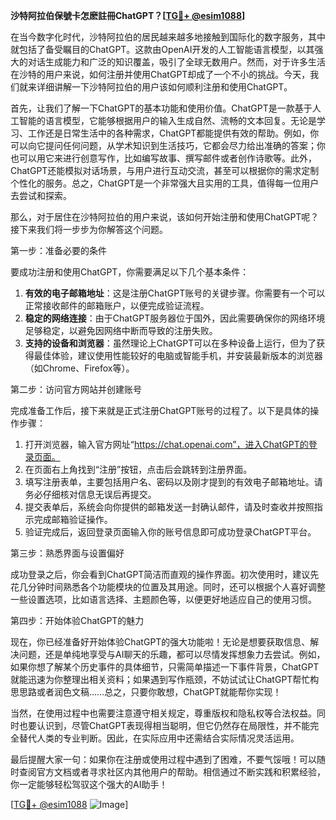 **沙特阿拉伯保號卡怎麽註冊ChatGPT？[[TG💪+ @esim1088](https://t.me/s/esim1088)]**

在当今数字化时代，沙特阿拉伯的居民越来越多地接触到国际化的数字服务，其中就包括了备受瞩目的ChatGPT。这款由OpenAI开发的人工智能语言模型，以其强大的对话生成能力和广泛的知识覆盖，吸引了全球无数用户。然而，对于许多生活在沙特的用户来说，如何注册并使用ChatGPT却成了一个不小的挑战。今天，我们就来详细讲解一下沙特阿拉伯的用户该如何顺利注册和使用ChatGPT。

首先，让我们了解一下ChatGPT的基本功能和使用价值。ChatGPT是一款基于人工智能的语言模型，它能够根据用户的输入生成自然、流畅的文本回复。无论是学习、工作还是日常生活中的各种需求，ChatGPT都能提供有效的帮助。例如，你可以向它提问任何问题，从学术知识到生活技巧，它都会尽力给出准确的答案；你也可以用它来进行创意写作，比如编写故事、撰写邮件或者创作诗歌等。此外，ChatGPT还能模拟对话场景，与用户进行互动交流，甚至可以根据你的需求定制个性化的服务。总之，ChatGPT是一个非常强大且实用的工具，值得每一位用户去尝试和探索。

那么，对于居住在沙特阿拉伯的用户来说，该如何开始注册和使用ChatGPT呢？接下来我们将一步步为你解答这个问题。

第一步：准备必要的条件

要成功注册和使用ChatGPT，你需要满足以下几个基本条件：

1. **有效的电子邮箱地址**：这是注册ChatGPT账号的关键步骤。你需要有一个可以正常接收邮件的邮箱账户，以便完成验证流程。
2. **稳定的网络连接**：由于ChatGPT服务器位于国外，因此需要确保你的网络环境足够稳定，以避免因网络中断而导致的注册失败。
3. **支持的设备和浏览器**：虽然理论上ChatGPT可以在多种设备上运行，但为了获得最佳体验，建议使用性能较好的电脑或智能手机，并安装最新版本的浏览器（如Chrome、Firefox等）。

第二步：访问官方网站并创建账号

完成准备工作后，接下来就是正式注册ChatGPT账号的过程了。以下是具体的操作步骤：

1. 打开浏览器，输入官方网址“https://chat.openai.com”，进入ChatGPT的登录页面。
2. 在页面右上角找到“注册”按钮，点击后会跳转到注册界面。
3. 填写注册表单，主要包括用户名、密码以及刚才提到的有效电子邮箱地址。请务必仔细核对信息无误后再提交。
4. 提交表单后，系统会向你提供的邮箱发送一封确认邮件，请及时查收并按照指示完成邮箱验证操作。
5. 验证完成后，返回登录页面输入你的账号信息即可成功登录ChatGPT平台。

第三步：熟悉界面与设置偏好

成功登录之后，你会看到ChatGPT简洁而直观的操作界面。初次使用时，建议先花几分钟时间熟悉各个功能模块的位置及其用途。同时，还可以根据个人喜好调整一些设置选项，比如语言选择、主题颜色等，以便更好地适应自己的使用习惯。

第四步：开始体验ChatGPT的魅力

现在，你已经准备好开始体验ChatGPT的强大功能啦！无论是想要获取信息、解决问题，还是单纯地享受与AI聊天的乐趣，都可以尽情发挥想象力去尝试。例如，如果你想了解某个历史事件的具体细节，只需简单描述一下事件背景，ChatGPT就能迅速为你整理出相关资料；如果遇到写作瓶颈，不妨试试让ChatGPT帮忙构思思路或者润色文稿……总之，只要你敢想，ChatGPT就能帮你实现！

当然，在使用过程中也需要注意遵守相关规定，尊重版权和隐私权等合法权益。同时也要认识到，尽管ChatGPT表现得相当聪明，但它仍然存在局限性，并不能完全替代人类的专业判断。因此，在实际应用中还需结合实际情况灵活运用。

最后提醒大家一句：如果你在注册或使用过程中遇到了困难，不要气馁哦！可以随时查阅官方文档或者寻求社区内其他用户的帮助。相信通过不断实践和积累经验，你一定能够轻松驾驭这个强大的AI助手！

[[TG💪+ @esim1088](https://t.me/s/esim1088) ![Image](https://i.postimg.cc/4NQfJmqS/Snipaste-2025-05-13-00-14-12.png)]